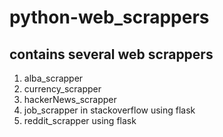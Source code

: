 # python-web_scrappers
## contains several web scrappers
1. alba_scrapper
2. currency_scrapper
3. hackerNews_scrapper
4. job_scrapper in stackoverflow using flask
5. reddit_scrapper using flask
